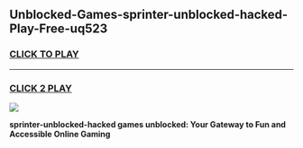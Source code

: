 
## Unblocked-Games-sprinter-unblocked-hacked-Play-Free-uq523
<h3>
<a href="https://premium76.site?title=sprinter-unblocked-hacked&ref=18A1">CLICK TO PLAY</a></h3>
<hr>

<h3>
<a href="https://premium76.site?title=sprinter-unblocked-hacked&ref=18A1">CLICK 2 PLAY</a>
  
</h3>

<a href="https://premium76.site?title=sprinter-unblocked-hacked&ref=18A1"><img src="https://clearcache.store/games.png"></a>


**sprinter-unblocked-hacked games unblocked: Your Gateway to Fun and Accessible Online Gaming**
